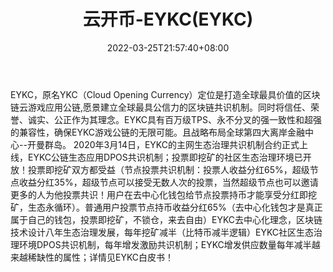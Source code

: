 ﻿---
weight: 
title: "云开币-EYKC(EYKC)"
description: "EYKC，原名YKC（Cloud Opening Currency）定位是打造全球最具价值的区块链云游戏应用公链,愿景建立全球最具公信力的区块链共识机制"
date: 2022-03-25T21:57:40+08:00
lastmod: 2022-03-25T16:45:40+08:00
draft: false
authors: ["Metabd"]
featuredImage: "yunkaibi-eykceykc.webp"
link: ""
tags: ["数字代币","云开币-EYKC(EYKC)"]
categories: ["navigation"]
navigation: ["数字代币"]
lightgallery: true
toc: true
pinned: false
recommend: false
recommend1: false
---
EYKC，原名YKC（Cloud Opening Currency）定位是打造全球最具价值的区块链云游戏应用公链,愿景建立全球最具公信力的区块链共识机制。同时将信任、荣誉、诚实、公正作为其理念。EYKC具有百万级TPS、永不分叉的强一致性和超强的兼容性，确保EYKC游戏公链的无限可能。且战略布局全球第四大离岸金融中心--开曼群岛。
2020年3月14日，EYKC的主网生态治理共识机制合约正式上线，EYKC公链生态应用DPOS共识机制；投票即挖矿的社区生态治理环境已开放！投票即挖矿双方都受益（节点投票共识机制：投票人收益分红65%，超级节点收益分红35%，超级节点可以接受无数人次的投票，当然超级节点也可以邀请更多的人为他投票共识！用户在去中心化钱包给节点投票持币才能享受分红即挖矿，生态永循环）。普通用户投票节点持币收益分红65%（去中心化钱包才是真正属于自己的钱包，投票即挖矿，不锁仓，来去自由）EYKC去中心化理念，区块链技术设计八年生态治理发展，每年挖矿减半（比特币减半逻辑）EYKC社区生态治理环境DPOS共识机制，每年增发激励共识机制；EYKC增发供应数量每年减半越来越稀缺性的属性；详情见EYKC白皮书！
